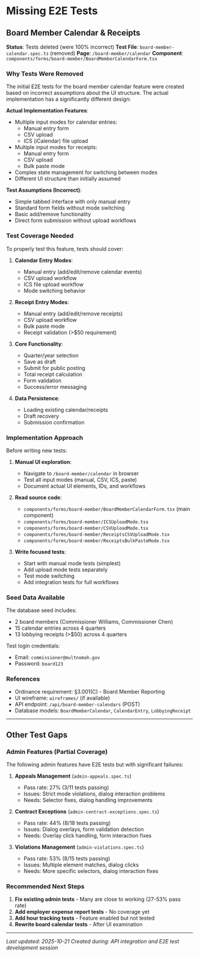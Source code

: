 # Missing E2E Tests

## Board Member Calendar & Receipts

**Status**: Tests deleted (were 100% incorrect)
**Test File**: `board-member-calendar.spec.ts` (removed)
**Page**: `/board-member/calendar`
**Component**: `components/forms/board-member/BoardMemberCalendarForm.tsx`

### Why Tests Were Removed

The initial E2E tests for the board member calendar feature were created based on incorrect assumptions about the UI structure. The actual implementation has a significantly different design:

**Actual Implementation Features**:
- Multiple input modes for calendar entries:
  - Manual entry form
  - CSV upload
  - ICS (iCalendar) file upload
- Multiple input modes for receipts:
  - Manual entry form
  - CSV upload
  - Bulk paste mode
- Complex state management for switching between modes
- Different UI structure than initially assumed

**Test Assumptions (Incorrect)**:
- Simple tabbed interface with only manual entry
- Standard form fields without mode switching
- Basic add/remove functionality
- Direct form submission without upload workflows

### Test Coverage Needed

To properly test this feature, tests should cover:

1. **Calendar Entry Modes**:
   - Manual entry (add/edit/remove calendar events)
   - CSV upload workflow
   - ICS file upload workflow
   - Mode switching behavior

2. **Receipt Entry Modes**:
   - Manual entry (add/edit/remove receipts)
   - CSV upload workflow
   - Bulk paste mode
   - Receipt validation (>$50 requirement)

3. **Core Functionality**:
   - Quarter/year selection
   - Save as draft
   - Submit for public posting
   - Total receipt calculation
   - Form validation
   - Success/error messaging

4. **Data Persistence**:
   - Loading existing calendar/receipts
   - Draft recovery
   - Submission confirmation

### Implementation Approach

Before writing new tests:

1. **Manual UI exploration**:
   - Navigate to `/board-member/calendar` in browser
   - Test all input modes (manual, CSV, ICS, paste)
   - Document actual UI elements, IDs, and workflows

2. **Read source code**:
   - `components/forms/board-member/BoardMemberCalendarForm.tsx` (main component)
   - `components/forms/board-member/ICSUploadMode.tsx`
   - `components/forms/board-member/CSVUploadMode.tsx`
   - `components/forms/board-member/ReceiptsCSVUploadMode.tsx`
   - `components/forms/board-member/ReceiptsBulkPasteMode.tsx`

3. **Write focused tests**:
   - Start with manual mode tests (simplest)
   - Add upload mode tests separately
   - Test mode switching
   - Add integration tests for full workflows

### Seed Data Available

The database seed includes:
- 2 board members (Commissioner Williams, Commissioner Chen)
- 15 calendar entries across 4 quarters
- 13 lobbying receipts (>$50) across 4 quarters

Test login credentials:
- Email: `commissioner@multnomah.gov`
- Password: `board123`

### References

- Ordinance requirement: §3.001(C) - Board Member Reporting
- UI wireframe: `wireframes/` (if available)
- API endpoint: `/api/board-member-calendars` (POST)
- Database models: `BoardMemberCalendar`, `CalendarEntry`, `LobbyingReceipt`

---

## Other Test Gaps

### Admin Features (Partial Coverage)

The following admin features have E2E tests but with significant failures:

1. **Appeals Management** (`admin-appeals.spec.ts`)
   - Pass rate: 27% (3/11 tests passing)
   - Issues: Strict mode violations, dialog interaction problems
   - Needs: Selector fixes, dialog handling improvements

2. **Contract Exceptions** (`admin-contract-exceptions.spec.ts`)
   - Pass rate: 44% (8/18 tests passing)
   - Issues: Dialog overlays, form validation detection
   - Needs: Overlay click handling, form interaction fixes

3. **Violations Management** (`admin-violations.spec.ts`)
   - Pass rate: 53% (8/15 tests passing)
   - Issues: Multiple element matches, dialog clicks
   - Needs: More specific selectors, dialog interaction fixes

### Recommended Next Steps

1. **Fix existing admin tests** - Many are close to working (27-53% pass rate)
2. **Add employer expense report tests** - No coverage yet
3. **Add hour tracking tests** - Feature enabled but not tested
4. **Rewrite board calendar tests** - After UI examination

---

*Last updated: 2025-10-21*
*Created during: API integration and E2E test development session*
